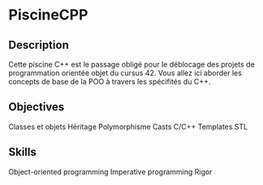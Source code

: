 # PiscineCPP

## Description

Cette piscine C++ est le passage obligé pour le déblocage des projets de programmation orientée objet du cursus 42. Vous allez ici aborder les concepts de base de la POO à travers les spécifités du C++.

## Objectives

Classes et objets
Héritage
Polymorphisme
Casts C/C++
Templates
STL

## Skills

Object-oriented programming
Imperative programming
Rigor
